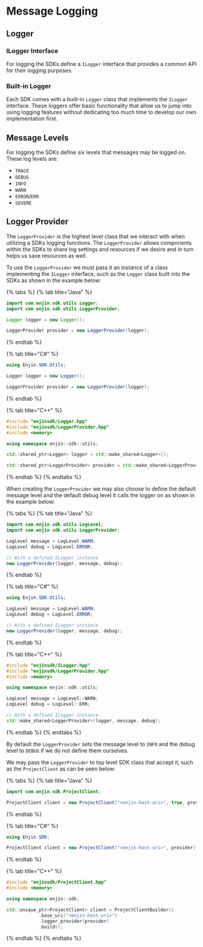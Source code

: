 # Message Logging

## Logger

### ILogger Interface

For logging the SDKs define a `ILogger` interface that provides a common API for their logging purposes.

### Built-in Logger

Each SDK comes with a built-in `Logger` class that implements the `ILogger` interface. These loggers offer basic functionality that allow us to jump into using logging features without dedicating too much time to develop our own implementation first.

## Message Levels

For logging the SDKs define six levels that messages may be logged on. These log levels are:

* `TRACE`
* `DEBUG`
* `INFO`
* `WARN`
* `ERROR`/`ERR`
* `SEVERE`

## Logger Provider

The `LoggerProvider` is the highest level class that we interact with when utilizing a SDKs logging functions. The `LoggerProvider` allows components within the SDKs to share log settings and resources if we desire and in turn helps us save resources as well.

To use the `LoggerProvider` we must pass it an instance of a class implementing the `ILogger` interface, such as the `Logger` class built into the SDKs as shown in the example below:

{% tabs %}
{% tab title="Java" %}
```java
import com.enjin.sdk.utils.Logger;
import com.enjin.sdk.utils.LoggerProvider;

Logger logger = new Logger();

LoggerProvider provider = new LoggerProvider(logger);
```
{% endtab %}

{% tab title="C\#" %}
```csharp
using Enjin.SDK.Utils;

Logger logger = new Logger();

LoggerProvider provider = new LoggerProvider(logger);
```
{% endtab %}

{% tab title="C++" %}
```cpp
#include "enjinsdk/Logger.hpp"
#include "enjinsdk/LoggerProvider.hpp"
#include <memory>

using namespace enjin::sdk::utils;

std::shared_ptr<Logger> logger = std::make_shared<Logger>();

std::shared_ptr<LoggerProvider> provider = std::make_shared<LoggerProvider>(logger);
```
{% endtab %}
{% endtabs %}

When creating the `LoggerProvider` we may also choose to define the default message level and the default debug level it calls the logger on as shown in the example below:

{% tabs %}
{% tab title="Java" %}
```java
import com.enjin.sdk.utils.LogLevel;
import com.enjin.sdk.utils.LoggerProvider;

LogLevel message = LogLevel.WARN;
LogLevel debug = LogLevel.ERROR;

// With a defined ILogger instance
new LoggerProvider(logger, message, debug);
```
{% endtab %}

{% tab title="C\#" %}
```csharp
using Enjin.SDK.Utils;

LogLevel message = LogLevel.WARN;
LogLevel debug = LogLevel.ERROR;

// With a defined ILogger instance
new LoggerProvider(logger, message, debug);
```
{% endtab %}

{% tab title="C++" %}
```cpp
#include "enjinsdk/ILogger.hpp"
#include "enjinsdk/LoggerProvider.hpp"
#include <memory>

using namespace enjin::sdk::utils;

LogLevel message = LogLevel::WARN;
LogLevel debug = LogLevel::ERR;

// With a defined ILogger instance
std::make_shared<LoggerProvider>(logger, message, debug);
```
{% endtab %}
{% endtabs %}

By default the `LoggerProvider` sets the message level to `INFO` and the debug level to `DEBUG` if we do not define them ourselves.

We may pass the `LoggerProvider` to top level SDK class that accept it, such as the `ProjectClient` as can be seen below:

{% tabs %}
{% tab title="Java" %}
```java
import com.enjin.sdk.ProjectClient;

ProjectClient client = new ProjectClient("<enjin-host-uri>", true, provider);
```
{% endtab %}

{% tab title="C\#" %}
```csharp
using Enjin.SDK;

ProjectClient client = new ProjectClient("<enjin-host-uri>", provider);
```
{% endtab %}

{% tab title="C++" %}
```cpp
#include "enjinsdk/ProjectClient.hpp"
#include <memory>

using namespace enjin::sdk;

std::unique_ptr<ProjectClient> client = ProjectClientBuilder()
            .base_uri("<enjin-host-uri>")
            .logger_provider(provider)
            .build();
```
{% endtab %}
{% endtabs %}


